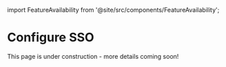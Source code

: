 import FeatureAvailability from '@site/src/components/FeatureAvailability';

# Configure SSO

<FeatureAvailability/>

This page is under construction - more details coming soon!